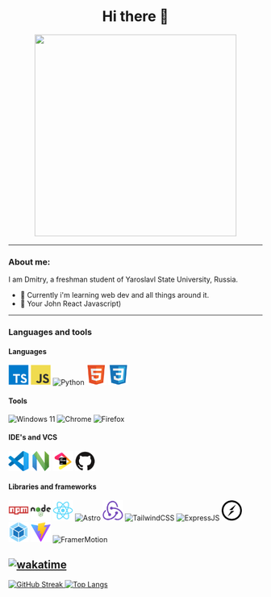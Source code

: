 <div align="center">
  <h1>Hi there 👋</h1>
  <img src="https://media1.tenor.com/m/RvTdiWcK6lYAAAAC/aesthetic-cyber.gif" width="400" height="400"></img>
</div>

---

### About me:
I am Dmitry, a freshman student of Yaroslavl State University, Russia.
- 🌱 Currently i'm learning web dev and all things around it.
- 💬 Your John React Javascript)

---

### Languages and tools
<div>
  <label for="languages"><h4>Languages</h4><label/>
    <div name="languages">
      <img src="https://github.com/devicons/devicon/blob/master/icons/typescript/typescript-original.svg" title="Typescript" alt="Typescript" width="40" height="40"/>
      <img src="https://github.com/devicons/devicon/blob/master/icons/javascript/javascript-original.svg" title="JabaScript" alt="JavaScript" width="40" height="40"/>
      <img src="https://cdn.jsdelivr.net/gh/devicons/devicon@latest/icons/python/python-original.svg" title="Python" alt="Python" width="40" height="40"/>
      <img src="https://github.com/devicons/devicon/blob/master/icons/html5/html5-original.svg" title="HTML5" alt="HTML5" width="40" height="40"/>
      <img src="https://github.com/devicons/devicon/blob/master/icons/css3/css3-original.svg" title="CSS" alt="CSS" width="40" height="40"/>
    <div/>
  <label for="tools"><h4>Tools</h4></label>
  <div name="tools">
      <!--       <img src="" title="ex" alt="ex" width="40" height="40"/> -->
      <img src="https://cdn.jsdelivr.net/gh/devicons/devicon@latest/icons/windows11/windows11-original.svg" title="Windows 11" alt="Windows 11" width="40" height="40"/>
      <img src="https://cdn.jsdelivr.net/gh/devicons/devicon@latest/icons/chrome/chrome-original.svg" title="Chrome" alt="Chrome" width="40" height="40"/>
      <img src="https://cdn.jsdelivr.net/gh/devicons/devicon@latest/icons/firefox/firefox-original.svg" title="Firefox" alt="Firefox" width="40" height="40"/>
  </div>
  <label for="IDE's"><h4>IDE's and VCS</h4><label/>
    <div name="IDE's">
      <img src="https://github.com/devicons/devicon/blob/master/icons/vscode/vscode-original.svg" title="VSCode" alt="VSCode" width="40" height="40"/>
      <img src="https://github.com/devicons/devicon/blob/master/icons/neovim/neovim-original.svg" title="NeoVim" alt="NeoVim" width="40" height="40"/>
      <img src="https://github.com/devicons/devicon/blob/master/icons/jetbrains/jetbrains-original.svg" title="JetBrains" alt="JetBrains" width="40" height="40"/>
      <img src="https://github.com/devicons/devicon/blob/master/icons/github/github-original.svg" title="GitHub" alt="GitHub" width="40" height="40"/>
    <div/>
       <label for="libs"><h4>Libraries and frameworks</h4><label/>
    <div name="libs">
      <img src="https://github.com/devicons/devicon/blob/master/icons/npm/npm-original-wordmark.svg" title="NPM" alt="NPM" width="40" height="40"/>
      <img src="https://github.com/devicons/devicon/blob/master/icons/nodejs/nodejs-original-wordmark.svg" title="NodeJS" alt="NodeJS" width="40" height="40"/>
      <img src="https://github.com/devicons/devicon/blob/master/icons/react/react-original.svg" title="React" alt="React" width="40" height="40"/>
      <img src="https://cdn.jsdelivr.net/gh/devicons/devicon@latest/icons/astro/astro-original.svg" title="Astro" alt="Astro" width="40" height="40"/>
      <img src="https://github.com/devicons/devicon/blob/master/icons/redux/redux-original.svg" title="ReduxToolKit" alt="ReduxToolKit" width="40" height="40"/>
      <img src="https://cdn.jsdelivr.net/gh/devicons/devicon@latest/icons/tailwindcss/tailwindcss-original.svg" title="TailwindCSS" alt="TailwindCSS" width="40" height="40"/>
      <img src="https://cdn.jsdelivr.net/gh/devicons/devicon@latest/icons/express/express-original.svg" title="ExpressJS" alt="ExpressJS" width="40" height="40"/>
      <img src="https://github.com/devicons/devicon/blob/master/icons/socketio/socketio-original.svg" title="SocketIO" alt="SocketIO" width="40" height="40"/>
      <img src="https://github.com/devicons/devicon/blob/master/icons/webpack/webpack-original.svg" title="Webpack" alt="Webpack" width="40" height="40"/>
      <img src="https://github.com/devicons/devicon/blob/master/icons/vitejs/vitejs-original.svg" title="Vite" alt="Vite" width="40" height="40"/>
      <img src="https://cdn.jsdelivr.net/gh/devicons/devicon@latest/icons/framermotion/framermotion-original.svg" title="FramerMotion" alt="FramerMotion" width="40" height="40"/>
    <div/>
</div>

[![wakatime](https://wakatime.com/badge/user/018c78ca-a336-4935-b7b3-14d86c16682a.svg)](https://wakatime.com/@018c78ca-a336-4935-b7b3-14d86c16682a)
---

<div>
  <a href="https://git.io/streak-stats">
    <img alt="GitHub Streak" src="https://streak-stats.demolab.com?user=CyberCaban&theme=transparent&hide_border=true&date_format=j%20M%5B%20Y%5D"/>
  </a>
  <a href="https://github.com/anuraghazra/github-readme-stats">
    <img alt="Top Langs" src="https://github-readme-stats.vercel.app/api/top-langs/?username=CyberCaban&theme=transparent&hide_border=true"/>
  </a>
</div>

<!--
**CyberCaban/CyberCaban** is a ✨ _special_ ✨ repository because its `README.md` (this file) appears on your GitHub profile.

Here are some ideas to get you started:

- 🔭 I’m currently working on ...
- 🌱 I’m currently learning ...
- 👯 I’m looking to collaborate on ...
- 🤔 I’m looking for help with ...
- 💬 Ask me about ...
- 📫 How to reach me: ...
- 😄 Pronouns: ...
- ⚡ Fun fact: ...
-->
